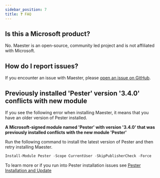 ```yaml
---
sidebar_position: 7
title: ❓ FAQ
---
```


## Is this a Microsoft product?

No. Maester is an open-source, community led project and is not affiliated with Microsoft.

## How do I report issues?

If you encounter an issue with Maester, please [open an issue on GitHub](https://github.com/maester365/maester/issues).

## Previously installed 'Pester' version '3.4.0' conflicts with new module

If you see the following error when installing Maester, it means that you have an older version of Pester installed.

**A Microsoft-signed module named 'Pester' with version '3.4.0' that was previously installed conflicts with the new module 'Pester'**

Run the following command to install the latest version of Pester and then retry installing Maester.

```powershell
Install-Module Pester -Scope CurrentUser -SkipPublisherCheck -Force
```

To learn more or if you run into Pester installation issues see [Pester Installation and Update](https://pester.dev/docs/introduction/installation)

